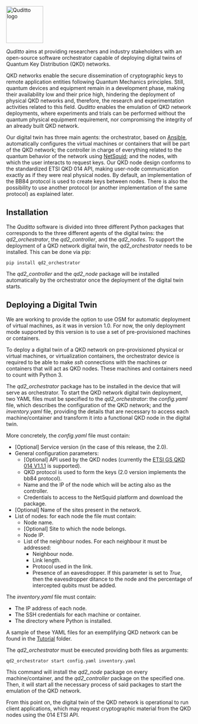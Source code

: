 <picture>
  <source media="(prefers-color-scheme: dark)" srcset="Images/quditto_logo_dark.png">
  <source media="(prefers-color-scheme: light)" srcset="Images/quditto_logo_light.png">
  <img alt="Quditto logo" src="Images/quditto_logo_light.png" height="100">
</picture>

*Quditto* aims at providing researchers and industry stakeholders with an open-source software orchestrator capable of deploying digital twins of Quantum Key Distribution (QKD) networks.

QKD networks enable the secure dissemination of cryptographic keys to remote application entities following Quantum Mechanics principles. Still, quantum devices and equipment remain in a development phase, making their availability low and their price high, hindering the deployment of physical QKD networks and, therefore, the research and experimentation activities related to this field. *Quditto* enables the emulation of QKD network deployments, where experiments and trials can be performed without the quantum physical equipment requirement, nor compromising the integrity of an already built QKD network. 

Our digital twin has three main agents: the orchestrator, based on [Ansible](https://www.ansible.com), automatically configures the virtual machines or containers that will be part of the QKD network; the controller in charge of everything related to the quantum behavior of the network using [NetSquid](https://netsquid.org/); and the nodes, with which the user interacts to request keys. Our QKD node design conforms to the standardized ETSI QKD 014 API, making user-node communication exactly as if they were real physical nodes. By default, an implementation of the BB84 protocol is used to create keys between nodes. There is also the possibility to use another protocol (or another implementation of the same protocol) as explained later.

## Installation

The *Quditto* software is divided into three different Python packages that corresponds to the three different agents of the digital twins: the *qd2_orchestrator*, the *qd2_controller*, and the *qd2_nodes*. To support the deployment of a QKD network digital twin, the *qd2_orchestrator* needs to be installed. This can be done via pip: 

```
pip install qd2_orchestrator
```
The *qd2_controller* and the *qd2_node* package will be installed automatically by the orchestrator once the deployment of the digital twin starts.

## Deploying a Digital Twin

We are working to provide the option to use OSM for automatic deployment of virtual machines, as it was in version 1.0. For now, the only deployment mode supported by this version is to use a set of pre-provisioned machines or containers.

To deploy a digital twin of a QKD network on pre-provisioned physical or virtual machines, or virtualization containers, the orchestrator device is required to be able to make *ssh* connections with the machines or containers that will act as QKD nodes. These machines and containers need to count with Python 3.

The *qd2_orchestrator* package has to be installed in the device that will serve as orchestrator. To start the QKD network digital twin deployment, two YAML files must be specified to the *qd2_orchestrator*: the *config.yaml* file, which describes the configuration of the QKD network; and the *inventory.yaml* file, providing the details that are necessary to access each machine/container and transform it into a functional QKD node in the digital twin. 

More concretely, the *config.yaml* file must contain:

- [Optional] Service version (in the case of this release, the 2.0).
- General configuration parameters:
  - [Optional] API used by the QKD nodes (currently the [ETSI GS QKD 014 V1.1.1](https://www.etsi.org/deliver/etsi_gs/QKD/001_099/014/01.01.01_60/gs_qkd014v010101p.pdf) is supported).
  - QKD protocol is used to form the keys (2.0 version implements the bb84 protocol).
  - Name and the IP of the node which will be acting also as the controller.
  - Credentials to access to the NetSquid platform and download the package.
- [Optional] Name of the sites present in the network.
- List of nodes: for each node the file must contain:
  - Node name.
  - [Optional] Site to which the node belongs.
  - Node IP.
  - List of the neighbour nodes. For each neighbour it must be addressed:
    - Neighbour node.
    - Link length.
    - Protocol used in the link.
    - Presence of an eavesdropper. If this parameter is set to *True*, then the eavesdropper ditance to the node and the percentage of intercepted qubits must be added.

The *inventory.yaml* file must contain:

- The IP address of each node.
- The SSH credentials for each machine or container.
- The directory where Python is installed.

A sample of these YAML files for an exemplifying QKD network can be found in the [Tutorial](https://github.com/Networks-it-uc3m/Quditto/tree/main/Tutorial) folder. 

The *qd2_orchestrator* must be executed providing both files as arguments: 

```
qd2_orchestrator start config.yaml inventory.yaml
```

This command will install the *qd2_node* package on every machine/container, and the *qd2_controller* package on the specified one. Then, it will start all the necessary process of said packages to start the emulation of the QKD network.

From this point on, the digital twin of the QKD network is operational to run client applications, which may request cryptographic material from the QKD nodes using the 014 ETSI API.